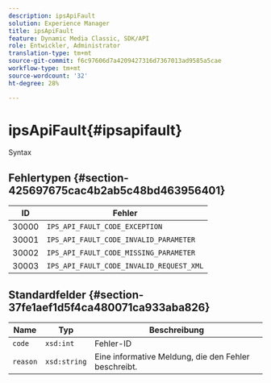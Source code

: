 ```yaml
---
description: ipsApiFault
solution: Experience Manager
title: ipsApiFault
feature: Dynamic Media Classic, SDK/API
role: Entwickler, Administrator
translation-type: tm+mt
source-git-commit: f6c97606d7a4209427316d7367013ad9585a5cae
workflow-type: tm+mt
source-wordcount: '32'
ht-degree: 28%

---
```



# ipsApiFault{#ipsapifault}

Syntax

## Fehlertypen {#section-425697675cac4b2ab5c48bd463956401}

| ID | Fehler |
|---|---|
| 30000 | `IPS_API_FAULT_CODE_EXCEPTION` |
| 30001 | `IPS_API_FAULT_CODE_INVALID_PARAMETER` |
| 30002 | `IPS_API_FAULT_CODE_MISSING_PARAMETER` |
| 30003 | `IPS_API_FAULT_CODE_INVALID_REQUEST_XML` |

## Standardfelder {#section-37fe1aef1d5f4ca480071ca933aba826}

| Name | Typ | Beschreibung |
|---|---|---|
| `code` | `xsd:int` | Fehler-ID |
| `reason` | `xsd:string` | Eine informative Meldung, die den Fehler beschreibt. |

